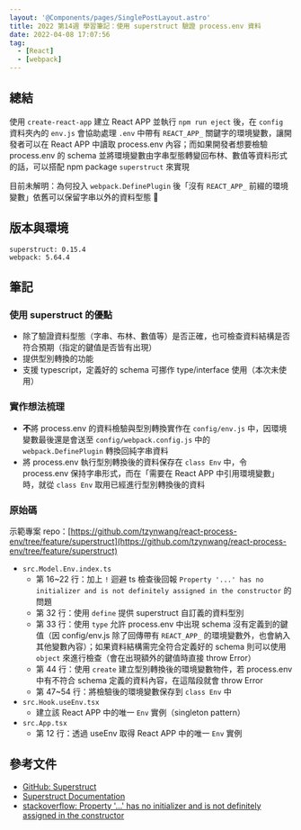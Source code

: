 ```yaml
---
layout: '@Components/pages/SinglePostLayout.astro'
title: 2022 第14週 學習筆記：使用 superstruct 驗證 process.env 資料
date: 2022-04-08 17:07:56
tag:
  - [React]
  - [webpack]
---
```


## 總結

使用 `create-react-app` 建立 React APP 並執行 `npm run eject` 後，在 `config` 資料夾內的 `env.js` 會協助處理 `.env` 中帶有 `REACT_APP_` 關鍵字的環境變數，讓開發者可以在 React APP 中讀取 process.env 內容；而如果開發者想要檢驗 process.env 的 schema 並將環境變數由字串型態轉變回布林、數值等資料形式的話，可以搭配 npm package `superstruct` 來實現

目前未解明：為何投入 `webpack.DefinePlugin` 後「沒有 `REACT_APP_` 前綴的環境變數」依舊可以保留字串以外的資料型態 🤔

## 版本與環境

```
superstruct: 0.15.4
webpack: 5.64.4
```

## 筆記

### 使用 superstruct 的優點

- 除了驗證資料型態（字串、布林、數值等）是否正確，也可檢查資料結構是否符合預期（指定的鍵值是否皆有出現）
- 提供型別轉換的功能
- 支援 typescript，定義好的 schema 可挪作 type/interface 使用（本次未使用）

### 實作想法梳理

- **不**將 process.env 的資料檢驗與型別轉換實作在 `config/env.js` 中，因環境變數最後還是會送至 `config/webpack.config.js` 中的 `webpack.DefinePlugin` 轉換回純字串資料
- 將 process.env 執行型別轉換後的資料保存在 `class Env` 中，令 process.env 保持字串形式，而在「需要在 React APP 中引用環境變數」時，就從 `class Env` 取用已經進行型別轉換後的資料

### 原始碼

<script src="https://gist.github.com/tzynwang/02bc3b826d291932f2e322ef5b7b0b29.js"></script>

示範專案 repo：[https://github.com/tzynwang/react-process-env/tree/feature/superstruct](https://github.com/tzynwang/react-process-env/tree/feature/superstruct)

- `src.Model.Env.index.ts`
  - 第 16~22 行：加上 `!` 迴避 ts 檢查後回報 `Property '...' has no initializer and is not definitely assigned in the constructor` 的問題
  - 第 32 行：使用 `define` 提供 superstruct 自訂義的資料型別
  - 第 33 行：使用 `type` 允許 process.env 中出現 schema 沒有定義到的鍵值（因 config/env.js 除了回傳帶有 `REACT_APP_` 的環境變數外，也會納入其他變數內容）；如果資料結構需完全符合定義好的 schema 則可以使用 `object` 來進行檢查（會在出現額外的鍵值時直接 throw Error）
  - 第 44 行：使用 `create` 建立型別轉換後的環境變數物件，若 process.env 中有不符合 schema 定義的資料內容，在這階段就會 throw Error
  - 第 47~54 行：將檢驗後的環境變數保存到 `class Env` 中
- `src.Hook.useEnv.tsx`
  - 建立該 React APP 中的唯一 `Env` 實例（singleton pattern）
- `src.App.tsx`
  - 第 12 行：透過 useEnv 取得 React APP 中的唯一 `Env` 實例

## 參考文件

- [GitHub: Superstruct](https://github.com/ianstormtaylor/superstruct#readme)
- [Superstruct Documentation](https://docs.superstructjs.org/)
- [stackoverflow: Property '...' has no initializer and is not definitely assigned in the constructor](https://stackoverflow.com/questions/49699067/property-has-no-initializer-and-is-not-definitely-assigned-in-the-construc)
